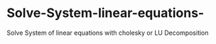 # Solve-System-linear-equations-
Solve System of linear equations with cholesky or LU Decomposition
